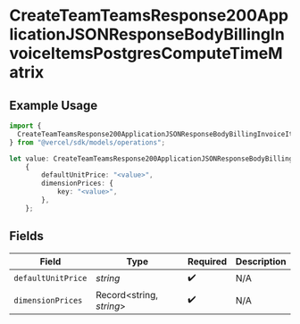 # CreateTeamTeamsResponse200ApplicationJSONResponseBodyBillingInvoiceItemsPostgresComputeTimeMatrix

## Example Usage

```typescript
import {
  CreateTeamTeamsResponse200ApplicationJSONResponseBodyBillingInvoiceItemsPostgresComputeTimeMatrix,
} from "@vercel/sdk/models/operations";

let value: CreateTeamTeamsResponse200ApplicationJSONResponseBodyBillingInvoiceItemsPostgresComputeTimeMatrix =
    {
        defaultUnitPrice: "<value>",
        dimensionPrices: {
            key: "<value>",
        },
    };
```

## Fields

| Field                    | Type                     | Required                 | Description              |
| ------------------------ | ------------------------ | ------------------------ | ------------------------ |
| `defaultUnitPrice`       | *string*                 | :heavy_check_mark:       | N/A                      |
| `dimensionPrices`        | Record<string, *string*> | :heavy_check_mark:       | N/A                      |